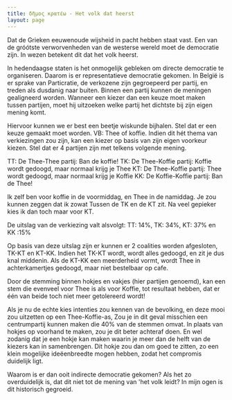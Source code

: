 ```yaml
---
title: δῆμος κρατέω - Het volk dat heerst
layout: page
---
```



Dat de Grieken eeuwenoude wijsheid in pacht hebben staat vast. Een van de gróótste verworvenheden van de westerse wereld moet de democratie zijn. In wezen betekent dit dat het volk heerst.

In hedendaagse staten is het onmogelijk gebleken om directe democratie te organiseren. Daarom is er representatieve democratie gekomen. In België is er sprake van Particratie, de verkozene zijn gegroepeerd per partij, en treden als dusdanig naar buiten. Binnen een partij kunnen de meningen gealigneerd worden. Wanneer een kiezer dan een keuze moet maken tussen partijen, moet hij uitzoeken welke partij het dichtste bij zijn eigen mening komt.

Hiervoor kunnen we er best een beetje wiskunde bijhalen.
Stel dat er een keuze gemaakt moet worden. VB: Thee of koffie.
Indien dit hét thema van verkiezingen zou zijn, kan een kiezer op basis van zijn eigen voorkeur kiezen. Stel dat er 4 partijen zijn met telkens volgende mening.

TT: De Thee-Thee partij: Ban de koffie!
TK: De Thee-Koffie partij: Koffie wordt gedoogd, maar normaal krijg je Thee
KT: De Thee-Koffie partij: Thee wordt gedoogd, maar normaal krijg je Koffie
KK: De Koffie-Koffie partij: Ban de Thee!

Ik zelf ben voor koffie in de voormiddag, en Thee in de namiddag.
Je zou kunnen zeggen dat ik zowat Tussen de TK en de KT zit. Na veel gepieker kies ik dan toch maar voor KT.

De uitslag van de verkiezing valt alsvolgt:
TT: 14%, TK: 34%, KT: 37% en KK :15%

Op basis van deze uitslag zijn er kunnen er 2 coalities worden afgesloten, TK-KT en KT-KK.
Indien het TK-KT wordt, wordt alles gedoogd, en zit je dus knal middenin. Als de KT-KK een meerderheid vormt, wordt Thee in achterkamertjes gedoogd, maar niet bestelbaar op cafe.

Door de stemming binnen hokjes en vakjes (hier partijen genoemd), kan een stem die evenveel voor Thee is als voor Koffie, tot resultaat hebben, dat er één van beide toch niet meer getolereerd wordt!

Als je nu de echte kies intenties zou kennen van de bevolking, en deze mooi zou uitzetten op een Thee-Koffie-as, Zou je in dit geval misschien een centrumpartij kunnen maken die 40% van de stemmen omvat. In plaats van hokjes op voorhand te maken, zou je dit beter achteraf doen.
En wel zodanig dat je een hokje kan maken waarin je meer dan de helft van de kiezers kan in samenbrengen. Dit hokje zou dan om goed te zitten, zo een klein mogelijke ideëenbreedte mogen hebben, zodat het compromis duidelijk ligt.

Waarom is er dan ooit indirecte democratie gekomen? Als het zo overduidelijk is, dat dit niet tot de mening van 'het volk leidt? In mijn ogen is dit historisch gegroeid.
